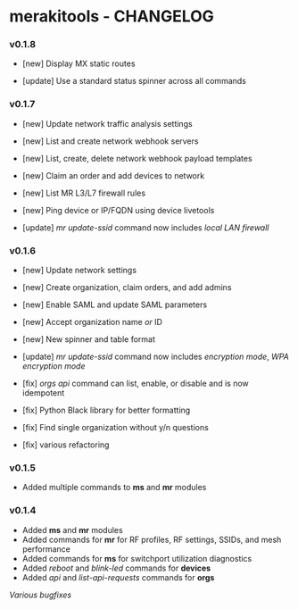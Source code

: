 # merakitools - CHANGELOG
### v0.1.8
 - [new] Display MX static routes

 - [update] Use a standard status spinner across all commands

### v0.1.7
 - [new] Update network traffic analysis settings
 - [new] List and create network webhook servers
 - [new] List, create, delete network webhook payload templates
 - [new] Claim an order and add devices to network
 - [new] List MR L3/L7 firewall rules
 - [new] Ping device or IP/FQDN using device livetools

 - [update] *mr update-ssid* command now includes *local LAN firewall*

### v0.1.6
 - [new] Update network settings
 - [new] Create organization, claim orders, and add admins
 - [new] Enable SAML and update SAML parameters
 - [new] Accept organization name *or* ID
 - [new] New spinner and table format

 - [update] *mr update-ssid* command now includes *encryption mode*, *WPA encryption mode*

 - [fix] *orgs api* command can list, enable, or disable and is now idempotent
 - [fix] Python Black library for better formatting
 - [fix] Find single organization without y/n questions
 - [fix] various refactoring

### v0.1.5
 - Added multiple commands to **ms** and **mr** modules

### v0.1.4
 - Added **ms** and **mr** modules
 - Added commands for **mr** for RF profiles, RF settings, SSIDs, and mesh performance
 - Added commands for **ms** for switchport utilization diagnostics
 - Added *reboot* and *blink-led* commands for **devices**
 - Added *api* and *list-api-requests* commands for **orgs**

 *Various bugfixes*